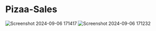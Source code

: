 # Pizaa-Sales


![Screenshot 2024-09-06 171417](https://github.com/user-attachments/assets/c757b484-f435-4798-b7e4-a4f832784d34)
![Screenshot 2024-09-06 171232](https://github.com/user-attachments/assets/58bd25e0-5df9-4297-a85c-e104c7c2b349)
